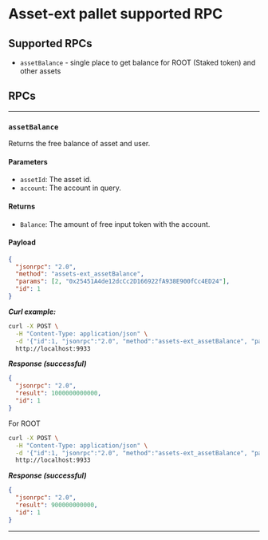 # Asset-ext pallet supported RPC


## Supported RPCs

- `assetBalance` - single place to get balance for ROOT (Staked token) and other assets

## RPCs

---

### `assetBalance`

Returns the free balance of asset and user.

#### Parameters

- `assetId`: The asset id.
- `account`: The account in query.

#### Returns

- `Balance`: The amount of free input token with the account.

#### Payload

```json
{
  "jsonrpc": "2.0",
  "method": "assets-ext_assetBalance",
  "params": [2, "0x25451A4de12dcCc2D166922fA938E900fCc4ED24"],
  "id": 1
}
```

**_Curl example:_**

```sh
curl -X POST \
  -H "Content-Type: application/json" \
  -d '{"id":1, "jsonrpc":"2.0", "method":"assets-ext_assetBalance", "params":[2, "0x25451A4de12dcCc2D166922fA938E900fCc4ED24"]}' \
  http://localhost:9933
```

**_Response (successful)_**

```json
{
  "jsonrpc": "2.0",
  "result": 1000000000000,
  "id": 1
}
```

For ROOT

```sh
curl -X POST \
  -H "Content-Type: application/json" \
  -d '{"id":1, "jsonrpc":"2.0", "method":"assets-ext_assetBalance", "params":[1, "0xE04CC55ebEE1cBCE552f250e85c57B70B2E2625b"]}' \
  http://localhost:9933
```

**_Response (successful)_**

```json
{
  "jsonrpc": "2.0",
  "result": 900000000000,
  "id": 1
}
```

---

